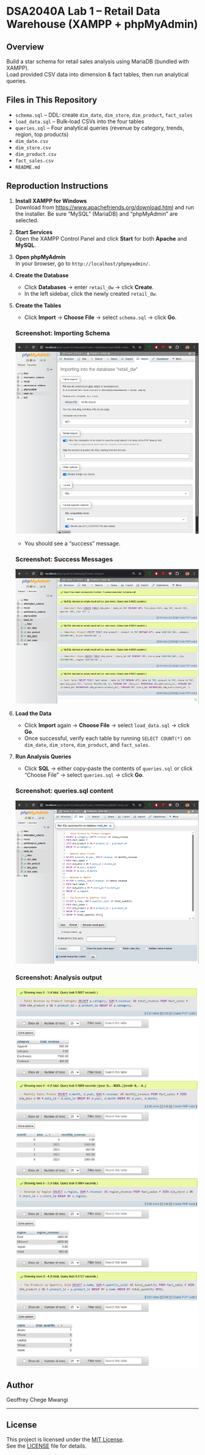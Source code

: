 # DSA2040A Lab 1 – Retail Data Warehouse (XAMPP + phpMyAdmin)

## Overview
Build a star schema for retail sales analysis using MariaDB (bundled with XAMPP).  
Load provided CSV data into dimension & fact tables, then run analytical queries.

## Files in This Repository
- `schema.sql`        – DDL: create `dim_date`, `dim_store`, `dim_product`, `fact_sales`  
- `load_data.sql`     – Bulk‐load CSVs into the four tables  
- `queries.sql`       – Four analytical queries (revenue by category, trends, region, top products)  
- `dim_date.csv`  
- `dim_store.csv`  
- `dim_product.csv`  
- `fact_sales.csv`  
- `README.md`

## Reproduction Instructions

1. **Install XAMPP for Windows**  
   Download from https://www.apachefriends.org/download.html and run the installer. Be sure “MySQL” (MariaDB) and “phpMyAdmin” are selected.

2. **Start Services**  
   Open the XAMPP Control Panel and click **Start** for both **Apache** and **MySQL**.

3. **Open phpMyAdmin**  
   In your browser, go to `http://localhost/phpmyadmin/`.

4. **Create the Database**  
   - Click **Databases** → enter `retail_dw` → click **Create**.  
   - In the left sidebar, click the newly created `retail_dw`.

5. **Create the Tables**  
   - Click **Import** → **Choose File** → select `schema.sql` → click **Go**.  
   
   ### Screenshot: Importing Schema

   ![Tables Import](Screenshots/Screenshot-(122)-Lab-1.1.png)
   
   - You should see a “success” message.

   ### Screenshot: Success Messages

   ![Success Message](Screenshots/Screenshot-(123)-Lab-1.2.png)


6. **Load the Data**  
   - Click **Import** again → **Choose File** → select `load_data.sql` → click **Go**.   
   - Once successful, verify each table by running `SELECT COUNT(*)` on `dim_date`, `dim_store`, `dim_product`, and `fact_sales`.

7. **Run Analysis Queries**  
   - Click **SQL** → either copy‐paste the contents of `queries.sql` or click “Choose File” → select `queries.sql` → click **Go**.

   ### Screenshot: queries.sql content

   ![SQL Query](Screenshots/Screenshot-(129)-Lab-1.3.png)

   ### Screenshot: Analysis output

   ![Top Products by Category](Screenshots/Screenshot-(131)-Lab-1.4.png)
   ![Monthly Sales Trends](Screenshots/Screenshot-(132)-Lab-1.5.png)
   ![Revenue by Region](Screenshots/Screenshot-(133)-Lab-1.6.png)
   ![Top Products by Quantity Sold](Screenshots/Screenshot-(134)-Lab-1.7.png)

## Author
Geoffrey Chege Mwangi

---

## License

This project is licensed under the [MIT License](LICENSE).  
See the [LICENSE](LICENSE) file for details.
